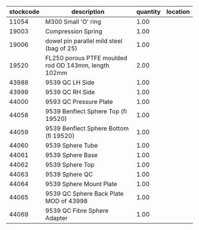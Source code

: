 |stockcode|description|quantity|location|
|---------|-----------|--------|--------|
|11054|M300 Small 'O' ring|1.00||
|19003|Compression Spring|1.00||
|19006|dowel pin parallel mild steel (bag of 25)|1.00||
|19520|FL250 porous PTFE moulded rod OD 143mm, length 102mm|2.00||
|43988|9539 QC LH Side|1.00||
|43999|9539 QC RH Side|1.00||
|44000|9593 QC Pressure Plate|1.00||
|44058|9539 Benflect Sphere Top (fi 19520)|1.00||
|44059|9539 Benflect Sphere Bottom (fi 19520)|1.00||
|44060|9539 Sphere Tube|1.00||
|44061|9539 Sphere Base|1.00||
|44062|9539 Sphere Top|1.00||
|44063|9539 Sphere QC|1.00||
|44064|9539 Sphere Mount Plate|1.00||
|44065|9539 QC Sphere Back Plate MOD of 43998|1.00||
|44069|9539 QC Fibre Sphere Adapter|1.00||
